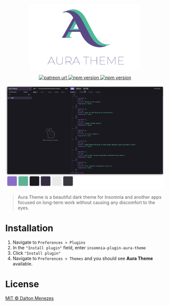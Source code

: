 <p align="center">
  <img src="https://github.com/daltonmenezes/assets/blob/master/images/aura-theme/heading.png?raw=true" alt="Aura Theme" width="70%" />
</p>

<p align="center">
  <!-- Patreon -->
  <a href="https://www.patreon.com/daltonmenezes">
    <img alt="patreon url" src="https://img.shields.io/badge/support%20on-patreon-1C1E26?style=for-the-badge&labelColor=1C1E26&color=4dbb99">
  </a>
  <!-- npm version -->
  <a href="https://www.npmjs.com/package/insomnia-plugin-aura-theme">
    <img alt="npm version" src="https://img.shields.io/npm/v/insomnia-plugin-aura-theme.svg?style=for-the-badge&labelColor=1C1E26&color=4dbb99">
  </a>
  <!-- downloads -->
  <a href="https://www.npmjs.com/package/insomnia-plugin-aura-theme">
    <img alt="npm version" src="https://img.shields.io/npm/dm/insomnia-plugin-aura-theme.svg?style=for-the-badge&labelColor=1C1E26&color=4dbb99">
  </a>
</p>

<p align="center">
  <img alt="preview" src="https://github.com/daltonmenezes/assets/blob/master/images/aura-theme/aura-insomnia-preview.png?raw=true" >
</p>

> Aura Theme is a beautiful dark theme for Insomnia and another apps focused on long-term work without causing any discomfort to the eyes.

# Installation
1. Navigate to `Preferences > Plugins`
2. In the `"Install plugin"` field, enter `insomnia-plugin-aura-theme`
3. Click `"Install plugin"`
4. Navigate to `Preferences > Themes` and you should see **Aura Theme** available.

# License
[MIT © Dalton Menezes](https://github.com/daltonmenezes/aura-theme/blob/master/LICENSE)

